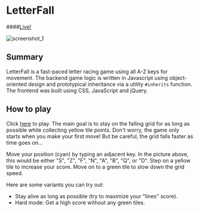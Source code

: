 # LetterFall

####[Live!][live]

![screenshot_1]

## Summary

LetterFall is a fast-paced letter racing game using all A-Z keys for movement.
The backend game logic is written in Javascript using object-oriented design and
prototypical inheritance via a utility `#inherits` function. The frontend was
built using CSS, JavaScript and jQuery.

## How to play

Click [here][live] to play. The main goal is to stay on the falling grid for as
long as possible while collecting yellow tile points. Don't worry, the game only
starts when you make your first move! But be careful, the grid falls faster as
time goes on...

Move your position (cyan) by typing an adjacent key. In the picture above, this
would be either "S", "Z", "F", "N", "A", "B", "Q", or "D". Step on a yellow tile
to increase your score. Move on to a green tile to slow down the grid speed.

Here are some variants you can try out:
* Stay alive as long as possible (try to maximize your "lines" score).
* Hard mode: Get a high score without any green tiles.

[live]: http://www.florantedelacruz.com/LetterFall
[screenshot_1]: http://www.florantedelacruz.com/LetterFall/images/LetterFall.png
